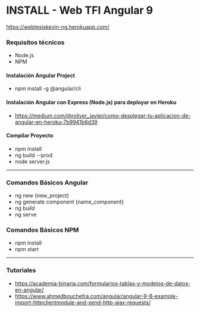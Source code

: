 # INSTALL - Web TFI Angular 9

https://webtesiskevin-ng.herokuapp.com/

### Requisitos técnicos

- Node.js
- NPM

#### Instalación Angular Project

- npm install -g @angular/cli

#### Instalación Angular con Express (Node.js) para deployar en Heroku 
- https://medium.com/@roliver_javier/como-desplegar-tu-aplicacion-de-angular-en-heroku-7b9941b6d39

#### Compilar Proyecto

- npm install
- ng build --prod
- node server.js

---

### Comandos Básicos Angular

- ng new {new_project}
- ng generate component {name_component}
- ng build
- ng serve

### Comandos Básicos NPM

- npm install
- npm start

---

### Tutoriales

- https://academia-binaria.com/formularios-tablas-y-modelos-de-datos-en-angular/
- https://www.ahmedbouchefra.com/angular/angular-9-8-example-import-httpclientmodule-and-send-http-ajax-requests/